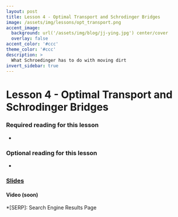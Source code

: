 ```yaml
---
layout: post
title: Lesson 4 - Optimal Transport and Schrodinger Bridges
image: /assets/img/lessons/opt_transport.png
accent_image: 
  background: url('/assets/img/blog/jj-ying.jpg') center/cover
  overlay: false
accent_color: '#ccc'
theme_color: '#ccc'
description: >
  What Schroedinger has to do with moving dirt
invert_sidebar: true
---
```


# Lesson 4 - Optimal Transport and Schrodinger Bridges

### Required reading for this lesson
- 


### Optional reading for this lesson
- 


### [Slides](/assets/slides/r255-l4.pdf)

#### Video (soon)






*[SERP]: Search Engine Results Page
